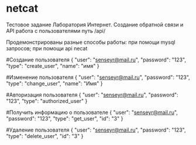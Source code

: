 # netcat
Тестовое задание Лаборатория Интернет.
Создание обратной связи и API работа с пользователями
путь /api/

Продемонстрированы разные способы работы: при помощи mysql запросов; при помощи api necat

#Создание пользователя
{
    "user": "senseyr@mail.ru",
    "password": "123",
    "type": "create_user",
    "name": "имя"
}

#Изменение пользователя
{
    "user": "senseyr@mail.ru",
    "password": "123",
    "type": "change_user",
    "name": "Имя"
}

#Авторизация пользователя
{
    "user": "senseyr@mail.ru",
    "password": "123",
    "type": "authorized_user"
}

#Получить информацию о пользователе
{
    "user": "senseyr@mail.ru",
    "password": "123",
    "type": "get_user",
    "id": "3"
}

#Удаление пользователя
{
    "user": "senseyr@mail.ru",
    "password": "123",
    "type": "delete_user",
    "id": "3"
}
